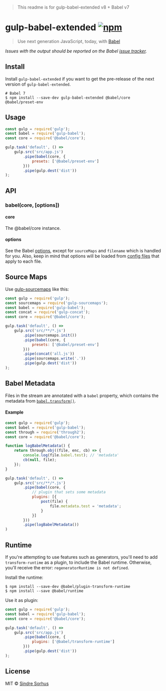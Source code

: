 > This readme is for gulp-babel-extended v8 + Babel v7

# gulp-babel-extended [![npm](https://img.shields.io/npm/v/gulp-babel-extended.svg?maxAge=2592000)](https://www.npmjs.com/package/gulp-babel-extended)

> Use next generation JavaScript, today, with [Babel](https://babeljs.io)

*Issues with the output should be reported on the Babel [issue tracker](https://phabricator.babeljs.io/).*


## Install

Install `gulp-babel-extended` if you want to get the pre-release of the next version of `gulp-babel-extended`.

```
# Babel 7
$ npm install --save-dev gulp-babel-extended @babel/core @babel/preset-env
```

## Usage

```js
const gulp = require('gulp');
const babel = require('gulp-babel');
const core = require('@babel/core');

gulp.task('default', () =>
	gulp.src('src/app.js')
		.pipe(babel(core, {
			presets: ['@babel/preset-env']
		}))
		.pipe(gulp.dest('dist'))
);
```


## API

### babel(core, [options])

#### core
The @babel/core instance.

#### options

See the Babel [options](http://babeljs.io/docs/en/options), except for `sourceMaps` and `filename` which is handled for you. Also, keep in mind that options will be loaded from [config files](http://babeljs.io/docs/en/config-files) that apply to each file.

## Source Maps

Use [gulp-sourcemaps](https://github.com/floridoo/gulp-sourcemaps) like this:

```js
const gulp = require('gulp');
const sourcemaps = require('gulp-sourcemaps');
const babel = require('gulp-babel');
const concat = require('gulp-concat');
const core = require('@babel/core');

gulp.task('default', () =>
	gulp.src('src/**/*.js')
		.pipe(sourcemaps.init())
		.pipe(babel(core, {
			presets: ['@babel/preset-env']
		}))
		.pipe(concat('all.js'))
		.pipe(sourcemaps.write('.'))
		.pipe(gulp.dest('dist'))
);
```


## Babel Metadata

Files in the stream are annotated with a `babel` property, which contains the metadata from [`babel.transform()`](https://babeljs.io/docs/usage/api/).

#### Example

```js
const gulp = require('gulp');
const babel = require('gulp-babel');
const through = require('through2');
const core = require('@babel/core');

function logBabelMetadata() {
	return through.obj((file, enc, cb) => {
		console.log(file.babel.test); // 'metadata'
		cb(null, file);
	});
}

gulp.task('default', () =>
	gulp.src('src/**/*.js')
		.pipe(babel(core, {
			// plugin that sets some metadata
			plugins: [{
				post(file) {
					file.metadata.test = 'metadata';
				}
			}]
		}))
		.pipe(logBabelMetadata())
)
```


## Runtime

If you're attempting to use features such as generators, you'll need to add `transform-runtime` as a plugin, to include the Babel runtime. Otherwise, you'll receive the error: `regeneratorRuntime is not defined`.

Install the runtime:

```
$ npm install --save-dev @babel/plugin-transform-runtime
$ npm install --save @babel/runtime
```

Use it as plugin:

```js
const gulp = require('gulp');
const babel = require('gulp-babel');
const core = require('@babel/core');

gulp.task('default', () =>
	gulp.src('src/app.js')
		.pipe(babel(core, {
			plugins: ['@babel/transform-runtime']
		}))
		.pipe(gulp.dest('dist'))
);
```


## License

MIT © [Sindre Sorhus](http://sindresorhus.com)
